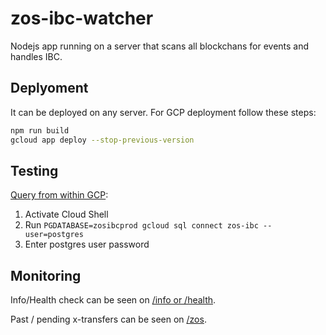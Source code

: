 # zos-ibc-watcher

Nodejs app running on a server that scans all blockchans for events and handles IBC.

## Deplyoment

It can be deployed on any server. For GCP deployment follow these steps:

```bash
npm run build
gcloud app deploy --stop-previous-version
```

## Testing

[Query from within GCP](https://cloud.google.com/sql/docs/postgres/quickstart):

1. Activate Cloud Shell
2. Run `PGDATABASE=zosibcprod gcloud sql connect zos-ibc --user=postgres`
3. Enter postgres user password

## Monitoring

Info/Health check can be seen on [/info or /health](https://maltablock.appspot.com/info).

Past / pending x-transfers can be seen on [/zos](https://maltablock.appspot.com/zos).

